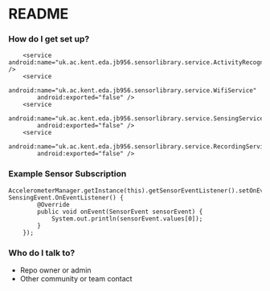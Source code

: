 # README #

### How do I get set up? ###

        <service android:name="uk.ac.kent.eda.jb956.sensorlibrary.service.ActivityRecognizedService" />
        <service
            android:name="uk.ac.kent.eda.jb956.sensorlibrary.service.WifiService"
            android:exported="false" />
        <service
            android:name="uk.ac.kent.eda.jb956.sensorlibrary.service.SensingService"
            android:exported="false" />
        <service
            android:name="uk.ac.kent.eda.jb956.sensorlibrary.service.RecordingService"
            android:exported="false" />

### Example Sensor Subscription ###

    AccelerometerManager.getInstance(this).getSensorEventListener().setOnEventListener(new SensingEvent.OnEventListener() {
            @Override
            public void onEvent(SensorEvent sensorEvent) {
                System.out.println(sensorEvent.values[0]);
            }
        });

### Who do I talk to? ###

* Repo owner or admin
* Other community or team contact